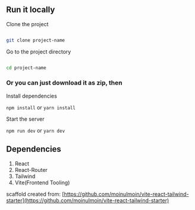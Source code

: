 ## Run it locally

Clone the project

```bash

git clone project-name

```

Go to the project directory

```bash

cd project-name

```

### Or you can just download it as zip, then

Install dependencies

`npm install` or `yarn install`

Start the server

`npm run dev` or `yarn dev`

## Dependencies

1. React
2. React-Router
3. Tailwind
4. Vite(Frontend Tooling)

scaffold created from: [https://github.com/moinulmoin/vite-react-tailwind-starter](https://github.com/moinulmoin/vite-react-tailwind-starter)
